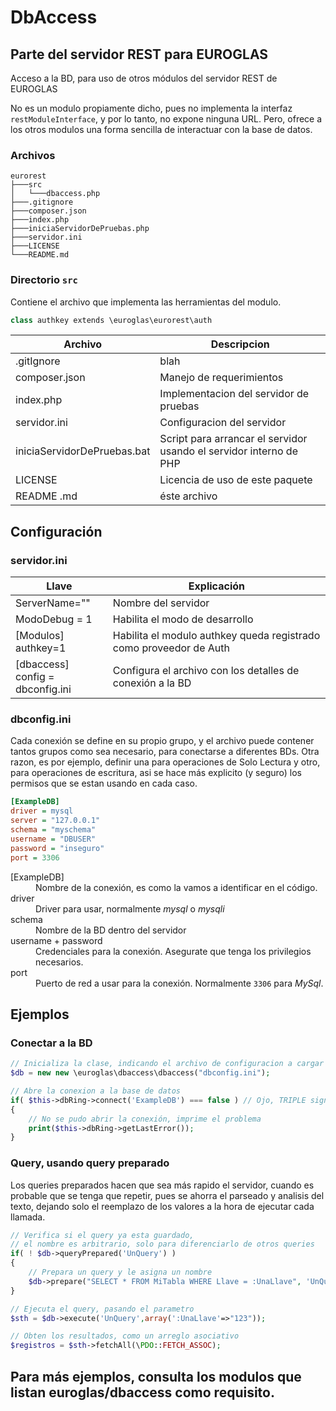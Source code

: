 # DbAccess
## Parte del servidor REST para EUROGLAS
Acceso a la BD, para uso de otros módulos del servidor REST de EUROGLAS   

No es un modulo propiamente dicho, pues no implementa la interfaz `restModuleInterface`, y por lo tanto, no expone ninguna URL.
Pero, ofrece a los otros modulos una forma sencilla de interactuar con la base de datos.

### Archivos

    eurorest
    ├───src
    │   └───dbaccess.php
    ├───.gitignore
    ├───composer.json
    ├───index.php
    ├───iniciaServidorDePruebas.php
    ├───servidor.ini
    ├───LICENSE
    └───README.md

### Directorio `src`

Contiene el archivo que implementa las herramientas del modulo.

```C#
class authkey extends \euroglas\eurorest\auth
```

| Archivo  | Descripcion   |
|---|---|
| .gitIgnore | blah |
| composer.json| Manejo de requerimientos |
| index.php | Implementacion del servidor de pruebas
| servidor.ini | Configuracion del servidor | 
| iniciaServidorDePruebas.bat | Script para arrancar el servidor usando el servidor interno de PHP |
| LICENSE | Licencia de uso de este paquete |
| README .md | éste archivo |

## Configuración

### servidor.ini

| Llave  | Explicación   |
|---|---|
| ServerName="" | Nombre del servidor | 
| ModoDebug = 1 | Habilita el modo de desarrollo | 
| [Modulos] <br> authkey=1 | Habilita el modulo authkey queda registrado como proveedor de Auth
| [dbaccess]<br>config = dbconfig.ini | Configura el archivo con los detalles de conexión a la BD

### dbconfig.ini
Cada conexión se define en su propio grupo, y el archivo puede contener tantos grupos como sea necesario, para conectarse a diferentes BDs. Otra razon, es por ejemplo, definir una para operaciones de Solo Lectura y otro, para operaciones de escritura, asi se hace más explicito (y seguro) los permisos que se estan usando en cada caso.

```ini
[ExampleDB]
driver = mysql
server = "127.0.0.1"
schema = "myschema"
username = "DBUSER"
password = "inseguro"
port = 3306
```
<dl>
  <dt>[ExampleDB]</dt>
  <dd>Nombre de la conexión, es como la vamos a identificar en el código.</dd>

  <dt>driver</dt>
  <dd>Driver para usar, normalmente <em>mysql</em> o <em>mysqli</em> </dd>

  <dt>schema</dt>
  <dd>Nombre de la BD dentro del servidor</dd>

  <dt>username + password</dt>
  <dd>Credenciales para la conexión. Asegurate que tenga los privilegios necesarios.</dd>

  <dt>port</dt>
  <dd>Puerto de red a usar para la conexión. Normalmente <code>3306</code> para <em>MySql</em>.</dd>

</dl>

## Ejemplos

### Conectar a la BD

```PHP
// Inicializa la clase, indicando el archivo de configuracion a cargar
$db = new new \euroglas\dbaccess\dbaccess("dbconfig.ini");

// Abre la conexion a la base de datos 
if( $this->dbRing->connect('ExampleDB') === false ) // Ojo, TRIPLE signo de igual
{
    // No se pudo abrir la conexión, imprime el problema
    print($this->dbRing->getLastError());
}
```

### Query, usando query preparado
Los queries preparados hacen que sea más rapido el servidor, cuando es probable que se tenga que repetir, pues se ahorra el parseado y analisis del texto, dejando solo el reemplazo de los valores a la hora de ejecutar cada llamada.

```PHP
// Verifica si el query ya esta guardado, 
// el nombre es arbitrario, solo para diferenciarlo de otros queries
if( ! $db->queryPrepared('UnQuery') )
{
    // Prepara un query y le asigna un nombre
    $db->prepare("SELECT * FROM MiTabla WHERE Llave = :UnaLlave", 'UnQuery');
}

// Ejecuta el query, pasando el parametro
$sth = $db->execute('UnQuery',array(':UnaLlave'=>"123"));

// Obten los resultados, como un arreglo asociativo
$registros = $sth->fetchAll(\PDO::FETCH_ASSOC);
```

## Para más ejemplos, consulta los modulos que listan **euroglas/dbaccess** como requisito.
